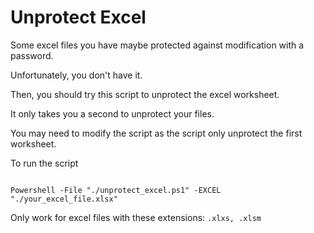 # Unprotect Excel

Some excel files you have maybe protected against modification with a password.

Unfortunately, you don't have it.

Then, you should try this script to unprotect the excel worksheet.

It only takes you a second to unprotect your files.

You may need to modify the script as the script only unprotect the first worksheet.

To run the script

```

Powershell -File "./unprotect_excel.ps1" -EXCEL "./your_excel_file.xlsx"

```

Only work for excel files with these extensions: `.xlxs, .xlsm`












